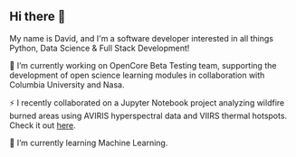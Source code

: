## Hi there 👋

My name is David, and I'm a software developer interested in all things Python, Data Science & Full Stack Development!

🔭 I’m currently working on OpenCore Beta Testing team, supporting the development of open science learning modules in collaboration with Columbia University and Nasa.

⚡ I recently collaborated on a Jupyter Notebook project analyzing wildfire burned areas using AVIRIS hyperspectral data and VIIRS thermal hotspots. Check it out [here](https://github.com/DavidFonsecaG/palisades-fire-mapping-aviris-viirs/blob/main/notebooks/mapping_wildfires.ipynb).

🌱 I’m currently learning Machine Learning.
